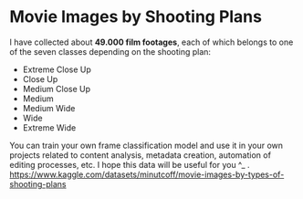 
# Movie Images by Shooting Plans

I have collected about **49.000 film footages**, each of which belongs to one of the seven classes depending on the shooting plan:

- Extreme Close Up
- Close Up
- Medium Close Up
- Medium
- Medium Wide
- Wide
- Extreme Wide


You can train your own frame classification model and use it in your own projects related to content analysis, metadata creation, automation of editing processes, etc. I hope this data will be useful for you ^_ . https://www.kaggle.com/datasets/minutcoff/movie-images-by-types-of-shooting-plans


